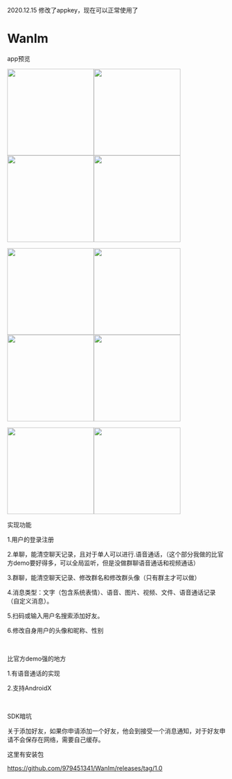 2020.12.15
修改了appkey，现在可以正常使用了

# WanIm
app预览

<img src="https://github.com/979451341/WanIm/blob/master/img/%E5%BE%AE%E4%BF%A1%E5%9B%BE%E7%89%87_20190917100534.jpg" width=200 /><img src="https://github.com/979451341/WanIm/blob/master/img/%E5%BE%AE%E4%BF%A1%E5%9B%BE%E7%89%87_20190917100553.jpg" width=200 /><img src="https://github.com/979451341/WanIm/blob/master/img/%E5%BE%AE%E4%BF%A1%E5%9B%BE%E7%89%87_20190917100557.jpg" width=200 /><img src="https://github.com/979451341/WanIm/blob/master/img/%E5%BE%AE%E4%BF%A1%E5%9B%BE%E7%89%87_20190917100601.jpg" width=200 />

<img src="https://github.com/979451341/WanIm/blob/master/img/%E5%BE%AE%E4%BF%A1%E5%9B%BE%E7%89%87_20190917100605.jpg" width=200 /><img src="https://github.com/979451341/WanIm/blob/master/img/%E5%BE%AE%E4%BF%A1%E5%9B%BE%E7%89%87_20190917100611.jpg" width=200 /><img src="https://github.com/979451341/WanIm/blob/master/img/%E5%BE%AE%E4%BF%A1%E5%9B%BE%E7%89%87_20190917100615.jpg" width=200 /><img src="https://github.com/979451341/WanIm/blob/master/img/%E5%BE%AE%E4%BF%A1%E5%9B%BE%E7%89%87_20190917100618.jpg" width=200 />

<img src="https://github.com/979451341/WanIm/blob/master/img/%E5%BE%AE%E4%BF%A1%E5%9B%BE%E7%89%87_20190917100625.jpg" width=200 /><img src="https://github.com/979451341/WanIm/blob/master/img/%E5%BE%AE%E4%BF%A1%E5%9B%BE%E7%89%87_20190917100628.jpg" width=200 />


实现功能

1.用户的登录注册

2.单聊，能清空聊天记录，且对于单人可以进行.语音通话，（这个部分我做的比官方demo要好得多，可以全局监听，但是没做群聊语音通话和视频通话）

3.群聊，能清空聊天记录、修改群名和修改群头像（只有群主才可以做）

4.消息类型：文字（包含系统表情）、语音、图片、视频、文件、语音通话记录（自定义消息）。

5.扫码或输入用户名搜索添加好友。

6.修改自身用户的头像和昵称、性别

 

比官方demo强的地方

1.有语音通话的实现

2.支持AndroidX

 

SDK暗坑

关于添加好友，如果你申请添加一个好友，他会到接受一个消息通知，对于好友申请不会保存在网络，需要自己缓存。

这里有安装包

https://github.com/979451341/WanIm/releases/tag/1.0

 



